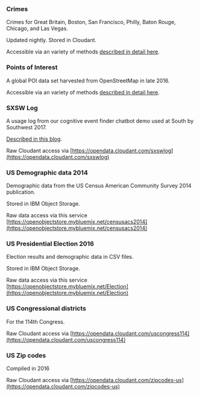### Crimes

Crimes for Great Britain, Boston, San Francisco, Philly, Baton Rouge, Chicago, and Las Vegas.

Updated nightly. Stored in Cloudant.

Accessible via an variety of methods [described in detail here](https://crimes.mybluemix.net/static/crimes.html). 


### Points of Interest

A global POI data set harvested from OpenStreetMap in late 2016.

Accessible via an variety of methods [described in detail here](https://opendata.mybluemix.net/). 

### SXSW Log

A usage log from our cognitive event finder chatbot demo used at South by Southwest 2017. 

[Described in this blog](https://medium.com/ibm-watson-data-lab/the-most-popular-search-term-at-sxsw-according-to-our-chatbot-9f4a47a33406). 

Raw Cloudant access via [https://opendata.cloudant.com/sxswlog](https://opendata.cloudant.com/sxswlog)

### US Demographic data 2014

Demographic data from the US Census American Community Survey 2014 publication. 

Stored in IBM Object Storage.

Raw data access via this service [https://openobjectstore.mybluemix.net/censusacs2014](https://openobjectstore.mybluemix.net/censusacs2014)

### US Presidential Election 2016

Election results and demographic data in CSV files.

Stored in IBM Object Storage.

Raw data access via this service [https://openobjectstore.mybluemix.net/Election](https://openobjectstore.mybluemix.net/Election)

### US Congressional districts 

For the 114th Congress.

Raw Cloudant access via [https://opendata.cloudant.com/uscongress114](https://opendata.cloudant.com/uscongress114)

### US Zip codes

Compiled in 2016

Raw Cloudant access via [https://opendata.cloudant.com/zipcodes-us](https://opendata.cloudant.com/zipcodes-us)

